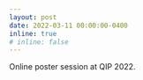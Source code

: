 ```yaml
---
layout: post
date: 2022-03-11 00:00:00-0400
inline: true
# inline: false
---
```


Online poster session at QIP 2022.
